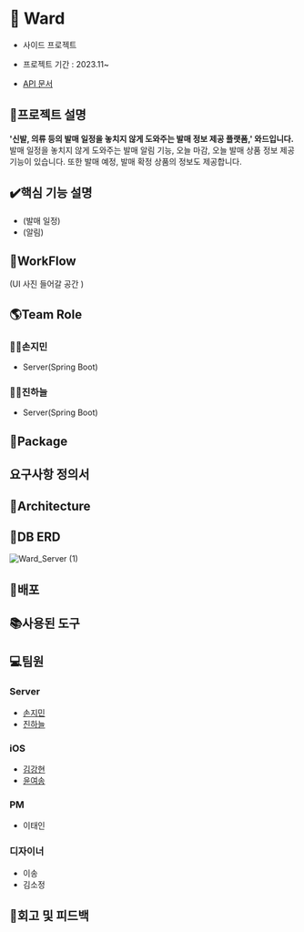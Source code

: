 # 👟 Ward
* 사이드 프로젝트
 
* 프로젝트 기간 : 2023.11~

* [API 문서](https://github.com/Ward-Group/Ward_Server/wiki)

## 📑프로젝트 설명
**'신발, 의류 등의 발매 일정을 놓치지 않게 도와주는 발매 정보 제공 플랫폼,' 와드입니다.** 발매 일정을 놓치지 않게 도와주는 발매 알림 기능, 오늘 마감, 오늘 발매 상품 정보 제공 기능이 있습니다. 또한 발매 예정, 발매 확정 상품의 정보도 제공합니다.

## ✔️핵심 기능 설명
* (발매 일정)
* (알림)

## 📑WorkFlow
(UI 사진 들어갈 공간 )

## 🌎Team Role
### 🏄‍♂️손지민
* Server(Spring Boot)
### 🏄‍♂️진하늘
* Server(Spring Boot)

## 📘Package

## 요구사항 정의서

## 📗Architecture

## 📙DB ERD
![Ward_Server (1)](https://github.com/Ward-Group/Ward_Server/assets/135934401/eb9a144e-f8ce-42b3-8e6f-5363a91ce775)

## 📕배포

## 📚사용된 도구

## 💻팀원
### Server
* [손지민](https://github.com/s0nnyday)
* [진하늘](https://github.com/mewluee)
### iOS
* [김강현](https://github.com/keem-hyun)
* [윤여송]()
### PM
* 이태인
### 디자이너
* 이송
* 김소정

## 🏢회고 및 피드백

